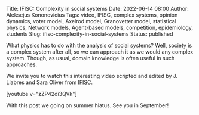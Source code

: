 Title: IFISC: Complexity in social systems
Date: 2022-06-14 08:00
Author: Aleksejus Kononovicius
Tags: video, IFISC, complex systems, opinion dynamics, voter model, Axelrod model, Granovetter model, statistical physics, Network models, Agent-based models, competition, epidemiology, students
Slug: ifisc-complexity-in-social-systems
Status: published

What physics has to do with the analysis of social systems? Well, society is
a complex system after all, so we can approach it as we would any complex
system. Though, as usual, domain knowledge is often useful in such
approaches.

We invite you to watch this interesting video scripted and edited by J.
Llabres and Sara Oliver from [IFISC](https://ifisc.uib-csic.es/).

[youtube v="zZP42di3QVk"]

With this post we going on summer hiatus. See you in September!

